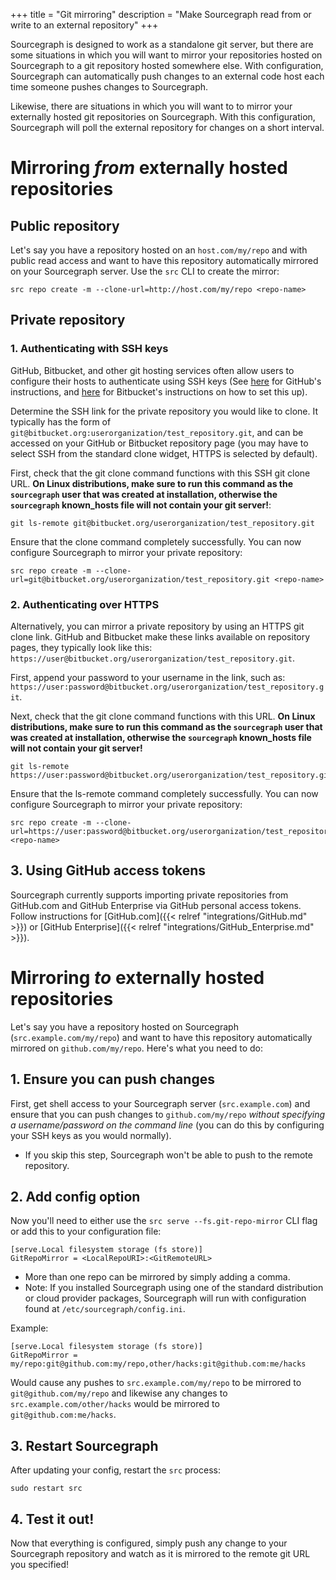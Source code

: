 +++
title = "Git mirroring"
description = "Make Sourcegraph read from or write to an external repository"
+++

Sourcegraph is designed to work as a standalone git server, but there are some situations in which you will want to mirror your repositories hosted on Sourcegraph to a git repository hosted somewhere else. With configuration, Sourcegraph can automatically push changes to an external code host each time someone pushes changes to Sourcegraph.

Likewise, there are situations in which you will want to to mirror your externally hosted git repositories on Sourcegraph. With this configuration, Sourcegraph will poll the external repository for changes on a short interval.

# Mirroring *from* externally hosted repositories

## Public repository

Let's say you have a repository hosted on an `host.com/my/repo` and with public read access and want to
have this repository automatically mirrored on your Sourcegraph server. Use the `src` CLI to create
the mirror:

```
src repo create -m --clone-url=http://host.com/my/repo <repo-name>
```

## Private repository

### 1. Authenticating with SSH keys

GitHub, Bitbucket, and other git hosting services often allow users to configure their hosts to authenticate using SSH keys (See [here](https://help.github.com/articles/generating-ssh-keys/) for GitHub's instructions, and [here](https://confluence.atlassian.com/bitbucket/set-up-ssh-for-git-728138079.html) for Bitbucket's instructions on how to set this up).

Determine the SSH link for the private repository you would like to clone. It typically has the form of `git@bitbucket.org:userorganization/test_repository.git`, and can be accessed on your GitHub or Bitbucket repository page (you may have to select SSH from the standard clone widget, HTTPS is selected by default).


First, check that the git clone command functions with this SSH git clone URL. **On Linux distributions, make sure to run this command as the `sourcegraph` user that was created at installation, otherwise the `sourcegraph` known_hosts file will not contain your git server!**:
```
git ls-remote git@bitbucket.org/userorganization/test_repository.git
```

Ensure that the clone command completely successfully. You can now configure Sourcegraph to mirror your private repository:
```
src repo create -m --clone-url=git@bitbucket.org/userorganization/test_repository.git <repo-name>
```

### 2. Authenticating over HTTPS

Alternatively, you can mirror a private repository by using an HTTPS git clone link. GitHub and Bitbucket make these links available on repository pages, they typically look like this:
`https://user@bitbucket.org/userorganization/test_repository.git`.

First, append your password to your username in the link, such as: `https://user:password@bitbucket.org/userorganization/test_repository.git`.

Next, check that the git clone command functions with this URL. **On Linux distributions, make sure to run this command as the `sourcegraph` user that was created at installation, otherwise the `sourcegraph` known_hosts file will not contain your git server!**
```
git ls-remote https://user:password@bitbucket.org/userorganization/test_repository.git
```

Ensure that the ls-remote command completely successfully. You can now configure Sourcegraph to mirror your private repository:
```
src repo create -m --clone-url=https://user:password@bitbucket.org/userorganization/test_repository.git <repo-name>
```

## 3. Using GitHub access tokens
Sourcegraph currently supports importing private repositories from GitHub.com and GitHub Enterprise via GitHub personal access tokens.
Follow instructions for [GitHub.com]({{< relref "integrations/GitHub.md" >}}) or
[GitHub Enterprise]({{< relref "integrations/GitHub_Enterprise.md" >}}).

# Mirroring *to* externally hosted repositories

Let's say you have a repository hosted on Sourcegraph (`src.example.com/my/repo`) and want to have this repository automatically mirrored on `github.com/my/repo`. Here's what you need to do:

## 1. Ensure you can push changes

First, get shell access to your Sourcegraph server (`src.example.com`) and ensure that you can push changes to `github.com/my/repo` _without specifying a username/password on the command line_ (you can do this by configuring your SSH keys as you would normally).

  - If you skip this step, Sourcegraph won't be able to push to the remote repository.

## 2. Add config option

Now you'll need to either use the `src serve --fs.git-repo-mirror` CLI flag or add this to your configuration file:

```
[serve.Local filesystem storage (fs store)]
GitRepoMirror = <LocalRepoURI>:<GitRemoteURL>
```

- More than one repo can be mirrored by simply adding a comma.
- Note: If you installed Sourcegraph using one of the standard distribution or cloud provider packages,
Sourcegraph will run with configuration found at `/etc/sourcegraph/config.ini`.

Example:

```
[serve.Local filesystem storage (fs store)]
GitRepoMirror = my/repo:git@github.com:my/repo,other/hacks:git@github.com:me/hacks
```

Would cause any pushes to `src.example.com/my/repo` to be mirrored to `git@github.com/my/repo` and likewise any changes to `src.example.com/other/hacks` would be mirrored to `git@github.com:me/hacks`.

## 3. Restart Sourcegraph

After updating your config, restart the `src` process:

```
sudo restart src
```

## 4. Test it out!

Now that everything is configured, simply push any change to your Sourcegraph repository and watch as it is mirrored to the remote git URL you specified!
